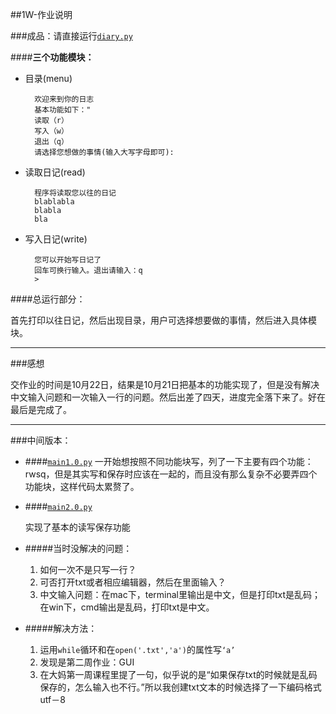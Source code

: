 ##1W-作业说明

###成品：请直接运行[```diary.py```](diary,py)

####**三个功能模块：**

* 目录(menu)

    	欢迎来到你的日志
    	基本功能如下："
    	读取（r）
    	写入（w）
    	退出（q）
    	请选择您想做的事情(输入大写字母即可): 

* 读取日记(read)

    	程序将读取您以往的日记
    	blablabla
    	blabla
    	bla

* 写入日记(write)

    	您可以开始写日记了
    	回车可换行输入。退出请输入：q
        >
        
####总运行部分：

首先打印以往日记，然后出现目录，用户可选择想要做的事情，然后进入具体模块。

---
###感想

交作业的时间是10月22日，结果是10月21日把基本的功能实现了，但是没有解决中文输入问题和一次输入一行的问题。然后出差了四天，进度完全落下来了。好在最后是完成了。

---

###中间版本：

* ####[```main1.0.py```](main1.0.py)
一开始想按照不同功能块写，列了一下主要有四个功能：rwsq，但是其实写和保存时应该在一起的，而且没有那么复杂不必要弄四个功能块，这样代码太累赘了。

* ####[```main2.0.py```](main2.0.py)

    实现了基本的读写保存功能

* #####当时没解决的问题：
    1. 如何一次不是只写一行？
    2. 可否打开txt或者相应编辑器，然后在里面输入？
    3. 中文输入问题：在mac下，terminal里输出是中文，但是打印txt是乱码；在win下，cmd输出是乱码，打印txt是中文。

* #####解决方法：

    1. 运用```while```循环和在```open('.txt','a')```的属性写```‘a’```
    2. 发现是第二周作业：GUI
    3. 在大妈第一周课程里提了一句，似乎说的是“如果保存txt的时候就是乱码保存的，怎么输入也不行。”所以我创建txt文本的时候选择了一下编码格式utf－8
